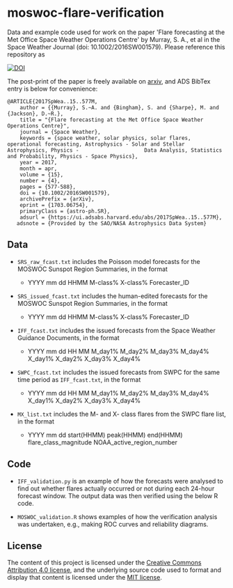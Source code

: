 # moswoc-flare-verification
Data and example code used for work on the paper 'Flare forecasting at the Met Office Space Weather Operations Centre' by Murray, S. A., et al in the Space Weather Journal (doi: 10.1002/2016SW001579). Please reference this repository as 

[![DOI](https://zenodo.org/badge/83428014.svg)](https://zenodo.org/badge/latestdoi/83428014)

The post-print of the paper is freely available on [arxiv](https://arxiv.org/abs/1703.06754), and ADS BibTex entry is below for convenience:

    @ARTICLE{2017SpWea..15..577M,
        author = {{Murray}, S.~A. and {Bingham}, S. and {Sharpe}, M. and {Jackson}, D.~R.},
        title = "{Flare forecasting at the Met Office Space Weather Operations Centre}",
        journal = {Space Weather},
        keywords = {space weather, solar physics, solar flares, operational forecasting, Astrophysics - Solar and Stellar Astrophysics, Physics -                     Data Analysis, Statistics and Probability, Physics - Space Physics},
        year = 2017,
        month = apr,
        volume = {15},
        number = {4},
        pages = {577-588},
        doi = {10.1002/2016SW001579},
        archivePrefix = {arXiv},
        eprint = {1703.06754},
        primaryClass = {astro-ph.SR},
        adsurl = {https://ui.adsabs.harvard.edu/abs/2017SpWea..15..577M},
       adsnote = {Provided by the SAO/NASA Astrophysics Data System}


Data
----

* ``SRS_raw_fcast.txt`` includes the Poisson model forecasts for the MOSWOC Sunspot Region Summaries, in the format
  *  YYYY mm dd HHMM M-class% X-class% Forecaster_ID

* ``SRS_issued_fcast.txt`` includes the human-edited forecasts for the MOSWOC Sunspot Region Summaries, in the format
  *  YYYY mm dd HHMM M-class% X-class% Forecaster_ID

* ``IFF_fcast.txt`` includes the issued forecasts from the Space Weather Guidance Documents, in the format
  *  YYYY mm dd HH MM M_day1% M_day2% M_day3% M_day4% X_day1% X_day2% X_day3% X_day4%

* ``SWPC_fcast.txt`` includes the issued forecasts from SWPC for the same time period as ``IFF_fcast.txt``, in the format
  *  YYYY mm dd HH MM M_day1% M_day2% M_day3% M_day4% X_day1% X_day2% X_day3% X_day4%

* ``MX_list.txt`` includes the M- and X- class flares from the SWPC flare list, in the format
  *  YYYY mm dd start(HHMM) peak(HHMM) end(HHMM) flare_class_magnitude NOAA_active_region_number

Code
----

* ``IFF_validation.py`` is an example of how the forecasts were analysed to find out whether flares actually occurred or not during each 24-hour forecast window. The output data was then verified using the below R code.

* ``MOSWOC_validation.R`` shows examples of how the verification analysis was undertaken, e.g., making ROC curves and reliability diagrams.

License
-------

The content of this project is licensed under the [Creative Commons Attribution 4.0 license](https://creativecommons.org/licenses/by/4.0/), and the underlying source code used to format and display that content is licensed under the [MIT license](https://opensource.org/licenses/mit-license.php).



